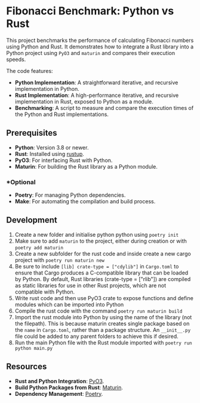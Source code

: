 # Fibonacci Benchmark: Python vs Rust

This project benchmarks the performance of calculating Fibonacci numbers using Python and Rust. It demonstrates how to integrate a Rust library into a Python project using `PyO3` and  `maturin` and compares their execution speeds.

The code features:

- **Python Implementation**: A straightforward iterative, and recursive implementation in Python.
- **Rust Implementation**: A high-performance iterative, and recursive implementation in Rust, exposed to Python as a module.
- **Benchmarking**: A script to measure and compare the execution times of the Python and Rust implementations.


## Prerequisites

- **Python**: Version 3.8 or newer.
- **Rust**: Installed using [rustup](https://rustup.rs/).
- **PyO3**: For interfacing Rust with Python. 
- **Maturin**: For building the Rust library as a Python module.

### *Optional

- **Poetry**: For managing Python dependencies.
- **Make**: For automating the compilation and build process.


## Development

1. Create a new folder and initialise python python using `poetry init`
2. Make sure to add `maturin` to the project, either during creation or with `poetry add maturin`
3. Create a new subfolder for the rust code and inside create a new cargo project with `poetry run maturin new`
4. Be sure to include `[lib] crate-type = ["cdylib"]` in `Cargo.toml` to ensure that Cargo produces a C-compatible library that can be loaded by Python. By default, Rust libraries (crate-type = ["rlib"]) are compiled as static libraries for use in other Rust projects, which are not compatible with Python.
5. Write rust code and then use PyO3 crate to expose functions and define modules which can be imported into Python
6. Compile the rust code with the command `poetry run maturin build`
7. Import the rust module into Python by using the name of the library (not the filepath). This is because maturin creates single package based on the `name` in `Cargo.toml`, rather than a package structure. An `__init__.py` file could be added to any parent folders to achieve this if desired.
8. Run the main Python file with the Rust module imported with `poetry run python main.py`


## Resources

- **Rust and Python Integration**: [PyO3](https://pyo3.rs/).
- **Build Python Packages from Rust**: [Maturin](https://github.com/PyO3/maturin).
- **Dependency Management**: [Poetry](https://python-poetry.org/).
